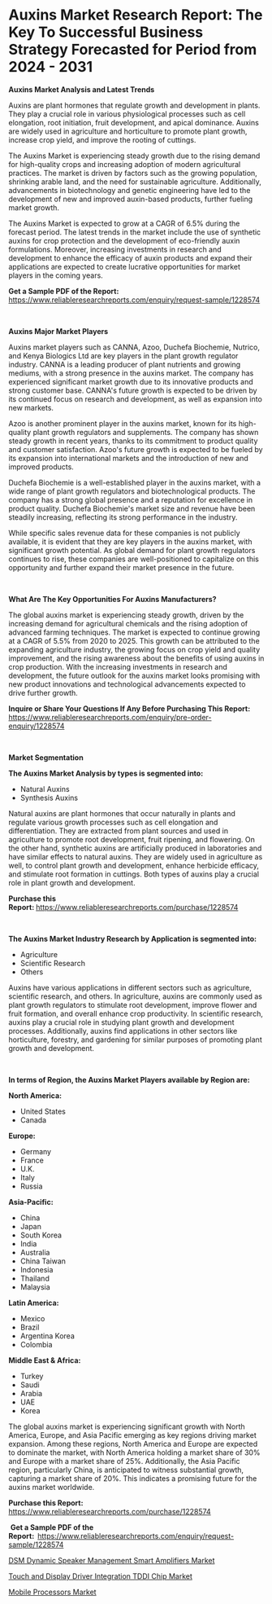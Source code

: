 <p><h1>Auxins Market Research Report: The Key To Successful Business Strategy Forecasted for Period from 2024 - 2031</h1></p><p><strong>Auxins Market Analysis and Latest Trends</strong></p>
<p><p>Auxins are plant hormones that regulate growth and development in plants. They play a crucial role in various physiological processes such as cell elongation, root initiation, fruit development, and apical dominance. Auxins are widely used in agriculture and horticulture to promote plant growth, increase crop yield, and improve the rooting of cuttings.</p><p>The Auxins Market is experiencing steady growth due to the rising demand for high-quality crops and increasing adoption of modern agricultural practices. The market is driven by factors such as the growing population, shrinking arable land, and the need for sustainable agriculture. Additionally, advancements in biotechnology and genetic engineering have led to the development of new and improved auxin-based products, further fueling market growth.</p><p>The Auxins Market is expected to grow at a CAGR of 6.5% during the forecast period. The latest trends in the market include the use of synthetic auxins for crop protection and the development of eco-friendly auxin formulations. Moreover, increasing investments in research and development to enhance the efficacy of auxin products and expand their applications are expected to create lucrative opportunities for market players in the coming years.</p></p>
<p><strong>Get a Sample PDF of the Report:&nbsp;</strong> <a href="https://www.reliableresearchreports.com/enquiry/request-sample/1228574">https://www.reliableresearchreports.com/enquiry/request-sample/1228574</a></p>
<p>&nbsp;</p>
<p><strong>Auxins Major Market Players</strong></p>
<p><p>Auxins market players such as CANNA, Azoo, Duchefa Biochemie, Nutrico, and Kenya Biologics Ltd are key players in the plant growth regulator industry. CANNA is a leading producer of plant nutrients and growing mediums, with a strong presence in the auxins market. The company has experienced significant market growth due to its innovative products and strong customer base. CANNA's future growth is expected to be driven by its continued focus on research and development, as well as expansion into new markets.</p><p>Azoo is another prominent player in the auxins market, known for its high-quality plant growth regulators and supplements. The company has shown steady growth in recent years, thanks to its commitment to product quality and customer satisfaction. Azoo's future growth is expected to be fueled by its expansion into international markets and the introduction of new and improved products.</p><p>Duchefa Biochemie is a well-established player in the auxins market, with a wide range of plant growth regulators and biotechnological products. The company has a strong global presence and a reputation for excellence in product quality. Duchefa Biochemie's market size and revenue have been steadily increasing, reflecting its strong performance in the industry.</p><p>While specific sales revenue data for these companies is not publicly available, it is evident that they are key players in the auxins market, with significant growth potential. As global demand for plant growth regulators continues to rise, these companies are well-positioned to capitalize on this opportunity and further expand their market presence in the future.</p></p>
<p>&nbsp;</p>
<p><strong>What Are The Key Opportunities For Auxins Manufacturers?</strong></p>
<p><p>The global auxins market is experiencing steady growth, driven by the increasing demand for agricultural chemicals and the rising adoption of advanced farming techniques. The market is expected to continue growing at a CAGR of 5.5% from 2020 to 2025. This growth can be attributed to the expanding agriculture industry, the growing focus on crop yield and quality improvement, and the rising awareness about the benefits of using auxins in crop production. With the increasing investments in research and development, the future outlook for the auxins market looks promising with new product innovations and technological advancements expected to drive further growth.</p></p>
<p><strong>Inquire or Share Your Questions If Any Before Purchasing This Report:</strong> <a href="https://www.reliableresearchreports.com/enquiry/pre-order-enquiry/1228574">https://www.reliableresearchreports.com/enquiry/pre-order-enquiry/1228574</a></p>
<p>&nbsp;</p>
<p><strong>Market Segmentation</strong></p>
<p><strong>The Auxins Market Analysis by types is segmented into:</strong></p>
<p><ul><li>Natural Auxins</li><li>Synthesis Auxins</li></ul></p>
<p><p>Natural auxins are plant hormones that occur naturally in plants and regulate various growth processes such as cell elongation and differentiation. They are extracted from plant sources and used in agriculture to promote root development, fruit ripening, and flowering. On the other hand, synthetic auxins are artificially produced in laboratories and have similar effects to natural auxins. They are widely used in agriculture as well, to control plant growth and development, enhance herbicide efficacy, and stimulate root formation in cuttings. Both types of auxins play a crucial role in plant growth and development.</p></p>
<p><strong>Purchase this Report:&nbsp;</strong><a href="https://www.reliableresearchreports.com/purchase/1228574">https://www.reliableresearchreports.com/purchase/1228574</a></p>
<p>&nbsp;</p>
<p><strong>The Auxins Market Industry Research by Application is segmented into:</strong></p>
<p><ul><li>Agriculture</li><li>Scientific Research</li><li>Others</li></ul></p>
<p><p>Auxins have various applications in different sectors such as agriculture, scientific research, and others. In agriculture, auxins are commonly used as plant growth regulators to stimulate root development, improve flower and fruit formation, and overall enhance crop productivity. In scientific research, auxins play a crucial role in studying plant growth and development processes. Additionally, auxins find applications in other sectors like horticulture, forestry, and gardening for similar purposes of promoting plant growth and development.</p></p>
<p>&nbsp;</p>
<p><strong>In terms of Region, the Auxins Market Players available by Region are:</strong></p>
<p>
    <p> <strong> North America: </strong>
        <ul>
            <li>United States</li>
            <li>Canada</li>
        </ul>
        </p> 
    <p> <strong> Europe: </strong>
        <ul>
            <li>Germany</li>
            <li>France</li>
            <li>U.K.</li>
            <li>Italy</li>
            <li>Russia</li>
        </ul>
        </p> 
    <p> <strong> Asia-Pacific: </strong>
        <ul>
            <li>China</li>
            <li>Japan</li>
            <li>South Korea</li>
            <li>India</li>
            <li>Australia</li>
            <li>China Taiwan</li>
            <li>Indonesia</li>
            <li>Thailand</li>
            <li>Malaysia</li>
        </ul>
        </p> 
    <p> <strong> Latin America: </strong>
        <ul>
            <li>Mexico</li>
            <li>Brazil</li>
            <li>Argentina Korea</li>
            <li>Colombia</li>
        </ul>
        </p> 
    <p> <strong> Middle East & Africa: </strong>
        <ul>
            <li>Turkey</li>
            <li>Saudi</li>
            <li>Arabia</li>
            <li>UAE</li>
            <li>Korea</li>
        </ul>
    </p>
    </p>
<p><p>The global auxins market is experiencing significant growth with North America, Europe, and Asia Pacific emerging as key regions driving market expansion. Among these regions, North America and Europe are expected to dominate the market, with North America holding a market share of 30% and Europe with a market share of 25%. Additionally, the Asia Pacific region, particularly China, is anticipated to witness substantial growth, capturing a market share of 20%. This indicates a promising future for the auxins market worldwide.</p></p>
<p><strong>Purchase this Report: </strong><a href="https://www.reliableresearchreports.com/purchase/1228574">https://www.reliableresearchreports.com/purchase/1228574</a></p>
<p>&nbsp;<strong>Get a Sample PDF of the Report:&nbsp;&nbsp;</strong><a href="https://www.reliableresearchreports.com/enquiry/request-sample/1228574">https://www.reliableresearchreports.com/enquiry/request-sample/1228574</a></p>
<p><strong></strong></p>
<p><p><a href="https://view.publitas.com/reportprime-1/dsm-dynamic-speaker-management-smart-amplifiers-market-furnish-information-about-market-size-market-share-market-dynamics-and-projections-spanning-from-2023-to-2030/">DSM Dynamic Speaker Management Smart Amplifiers Market</a></p><p><a href="https://view.publitas.com/reportprime-1/touch-and-display-driver-integration-tddi-chip-market-with-the-goal-of-estimating-the-market-size-and-future-growth-potential-of-various-market-segments-based-on-component-applications-end-user-and-region/">Touch and Display Driver Integration TDDI Chip Market</a></p><p><a href="https://view.publitas.com/reportprime-1/mobile-processors-market-analysis-and-market-size-global-industry-overview-market-segmentation-and-forecast-2023-to-2030/">Mobile Processors Market</a></p></p>